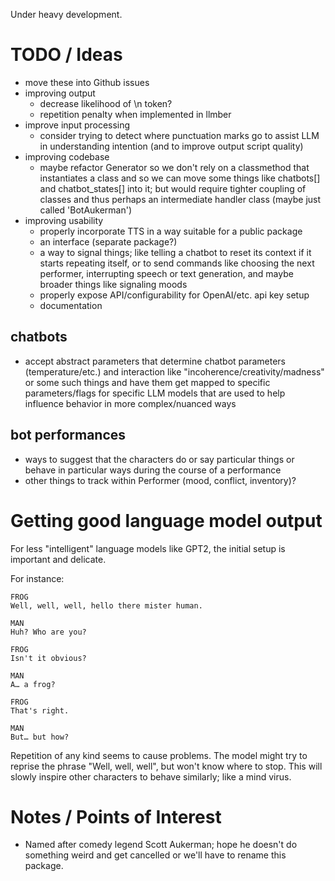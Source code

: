 Under heavy development.

# TODO / Ideas
- move these into Github issues
- improving output
    - decrease likelihood of \n token?
    - repetition penalty when implemented in llmber
- improve input processing
    - consider trying to detect where punctuation marks go to assist LLM in understanding intention (and to improve output script quality)
- improving codebase
    - maybe refactor Generator so we don't rely on a classmethod that instantiates a class and so we can move some things like chatbots[] and chatbot_states[] into it; but would require tighter coupling of classes and thus perhaps an intermediate handler class (maybe just called 'BotAukerman')
- improving usability
    - properly incorporate TTS in a way suitable for a public package
    - an interface (separate package?)
    - a way to signal things; like telling a chatbot to reset its context if it starts repeating itself, or to send commands like choosing the next performer, interrupting speech or text generation, and maybe broader things like signaling moods
    - properly expose API/configurability for OpenAI/etc. api key setup
    - documentation

## chatbots
- accept abstract parameters that determine chatbot parameters (temperature/etc.) and interaction like "incoherence/creativity/madness" or some such things and have them get mapped to specific parameters/flags for specific LLM models that are used to help influence behavior in more complex/nuanced ways

## bot performances
- ways to suggest that the characters do or say particular things or behave in particular ways during the course of a performance
- other things to track within Performer (mood, conflict, inventory)?

# Getting good language model output
For less "intelligent" language models like GPT2, the initial setup is
important and delicate.

For instance:

```fountain
FROG
Well, well, well, hello there mister human.

MAN
Huh? Who are you?

FROG
Isn't it obvious?

MAN
A… a frog?

FROG
That's right.

MAN
But… but how?
```

Repetition of any kind seems to cause problems. The model might try to reprise
the phrase "Well, well, well", but won't know where to stop. This will slowly
inspire other characters to behave similarly; like a mind virus.

# Notes / Points of Interest
- Named after comedy legend Scott Aukerman; hope he doesn't do something weird and get cancelled or we'll have to rename this package.
